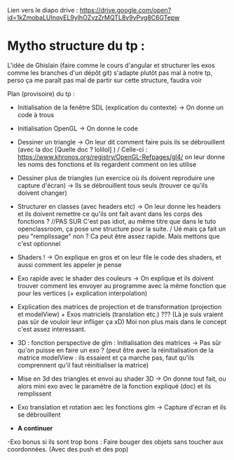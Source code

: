 Lien vers le diapo drive : https://drive.google.com/open?id=1kZmobaLUInqyEL9ylhOZvzZrMQTL8v9vPvg8C6GTepw

# Mytho structure du tp :

L'idée de Ghislain (faire comme le cours d'angular et structurer les exos comme les branches d'un dépôt git) s'adapte plutôt pas mal à notre tp, perso ça me paraît pas mal de partir sur cette structure, faudra voir

Plan (provisoire) du tp : 

- Initialisation de la fenêtre SDL (explication du contexte) -> On donne un code à trous

- Initialisation OpenGL -> On donne le code

- Dessiner un triangle -> On leur dit comment faire puis ils se débrouillent (avec la doc [Quelle doc ? lolilol] ) / Celle-ci : https://www.khronos.org/registry/OpenGL-Refpages/gl4/ 
on leur donne les noms des fonctions et ils regardent comment on les utilise

- Dessiner plus de triangles (un exercice où ils doivent reproduire une capture d'écran) -> Ils se débrouillent tous seuls (trouver ce qu'ils doivent changer)

- Structurer en classes (avec headers etc) -> On leur donne les headers et ils doivent remettre ce qu'ils ont fait avant dans les corps des fonctions ? //PAS SUR C'est pas idiot, au même titre que dans le tuto openclassroom, ça pose une structure pour la suite. / Ué mais ça fait un peu "remplissage" non ? Ca peut être assez rapide. Mais mettons que c'est optionnel

- Shaders ! -> On explique en gros et on leur file le code des shaders, et aussi comment les appeler je pense

- Exo rapide avec le shader des couleurs -> On explique et ils doivent trouver comment les envoyer au programme avec la même fonction que pour les vertices (+ explication interpolation)

- Explication des matrices de projection et de transformation (projection et modelView) + Exos matriciels (translation etc.) ??? (Là je suis vraient pas sûr de vouloir leur infliger ça xD) Moi non plus mais dans le concept c'est assez interessant.

- 3D : fonction perspective de glm : Initialisation des matrices -> Pas sûr qu'on puisse en faire un exo ? (peut être avec la réinitialisation de la matrice modelView : ils essaient et ça marche pas, faut qu'ils comprennent qu'il faut réinitialiser la matrice)

- Mise en 3d des triangles et envoi au shader 3D -> On donne tout fait, ou alors mini exo avec le paramètre de la fonction expliqué (doc) et ils remplissent

- Exo translation et rotation aec les fonctions glm -> Capture d'écran et ils se débrouillent

- **A continuer**


-Exo bonus si ils sont trop bons : Faire bouger des objets sans toucher aux coordonnées. (Avec des push et des pop)

